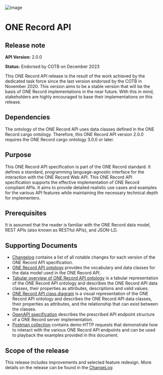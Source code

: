 ![image](https://user-images.githubusercontent.com/58464775/161543622-0c3ea890-b331-4a6b-86b7-fd41b08370eb.png)
# ONE Record API

## Release note 

**API Version:** 2.0.0

**Status:** Endorsed by COTB on December 2023

This ONE Record API release is the result of the work achieved by the dedicated task force since the last version endorsed by the COTB in November 2020. This version aims to be a stable version that will be the basis of ONE Record implementations in the near future. With this in mind, stakeholders are highly encouraged to base their implementations on this release.

## Dependencies

The ontology of the ONE Record API uses data classes defined in the ONE Record cargo ontology. 
Therefore, this ONE Record API version 2.0.0 requires the ONE Record cargo ontology 3.0.0 or later.

## Purpose

This ONE Record API specification is part of the ONE Record standard.
It defines a standard, programming language-agnostic interface for the interaction with the ONE Record Web API.
This ONE Record API specification supports the effective implementation of ONE Record compliant APIs.
It aims to provide detailed realistic use cases and examples for the various API features while maintaining the necessary technical depth for implementers.

## Prerequisites

It is assumed that the reader is familiar with the ONE Record data model, REST APIs (also known as RESTful APIs), and JSON-LD.

## Supporting Documents

- [Changelog](assets/changelog.md) contains a list of all notable changes for each version of the ONE Record API specification.
- [ONE Record API ontology](assets/ONE-Record-API-Ontology.ttl) provides the vocabulary and data classes for the data model used in the ONE Record API.
- [Tabular overview of ONE Record API ontology](assets/ONE-Record-API-Ontology.csv) is a tabular representation of the ONE Record API ontology and describes the ONE Record API data classes, their properties as attributes, descriptions and valid values.
- [ONE Record API class diagram](assets/ONE-Record-API-Class-Diagram.md) is a visual representation of the ONE Record API ontology and describes the ONE Record API data classes, their properties as attributes, and the relationship that can exist between the classes.
- [OpenAPI specification](assets/ONE-Record-API-OpenAPI.yaml) describes the prescribed API endpoint structure of a ONE Record server implementation. 
- [Postman collection](assets/ONE-Record-API-Collections.postman_collection) contains demo HTTP requests that demonstrate how to interact with the various ONE Record API endpoints and can be used to playback the examples provided in this document.

## Scope of the release
This release includes improvements and selected feature redesign. More details on the release can be found in the [ChangeLog](assets/changelog.md)



